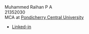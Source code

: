  Muhammed Raihan P A<br>
 21352030<br>
 MCA at [Pondicherry Central University](https://www.google.com/search?q=pondicherry+university)
- [Linked-in](https://www.linkedin.com/in/raihan-io/)


